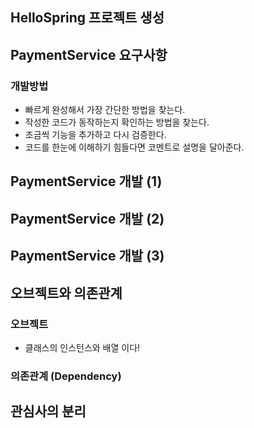 ## HelloSpring 프로젝트 생성

## PaymentService 요구사항

### 개발방법
- 빠르게 완성해서 가장 간단한 방법을 찾는다.
- 작성한 코드가 동작하는지 확인하는 방법을 찾는다.
- 조금씩 기능을 추가하고 다시 검증한다.
- 코드를 한눈에 이해하기 힘들다면 코멘트로 설명을 달아준다.

## PaymentService 개발 (1)

## PaymentService 개발 (2)

## PaymentService 개발 (3)

## 오브젝트와 의존관계

### 오브젝트
- 클래스의 인스턴스와 배열 이다!

### 의존관계 (Dependency)

## 관심사의 분리